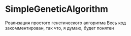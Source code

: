 # SimpleGeneticAlgorithm

Реализация простого генетического алгоритма
Весь код закомментирован, так что, я думаю, будет понятен
